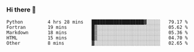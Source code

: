 ### Hi there 👋

<!--START_SECTION:waka-->

```text
Python         4 hrs 28 mins   ███████████████████▓░░░░░   79.17 %
Fortran        19 mins         █▒░░░░░░░░░░░░░░░░░░░░░░░   05.62 %
Markdown       18 mins         █▒░░░░░░░░░░░░░░░░░░░░░░░   05.36 %
HTML           15 mins         █▒░░░░░░░░░░░░░░░░░░░░░░░   04.70 %
Other          8 mins          ▓░░░░░░░░░░░░░░░░░░░░░░░░   02.65 %
```

<!--END_SECTION:waka-->
